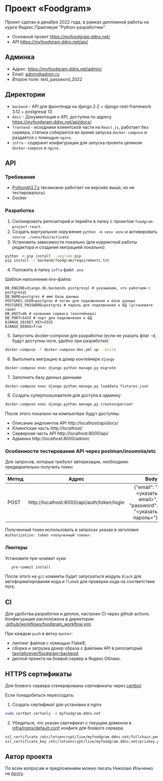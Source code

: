 # Проект «Foodgram»

Проект сделан в декабре 2022 года, в рамках дипломной работы на курсе Яндекс.Практикум "Python-разработчик". 

- Основной проект https://myfoodgram.ddns.net/
- API https://myfoodgram.ddns.net/api/

## Админка 
           
- Адрес: https://myfoodgram.ddns.net/admin/
- Email: admin@admin.ru
- Второе поле: test_password_2022

## Директории

- `backend` - API для фронтенда на django 2.2 + django-rest-framework 3.12 + postgresql 13
- `docs` - Документация к API, доступна по адресу https://myfoodgram.ddns.net/api/docs/ 
- `frontend` - исходники клиентской части на `React.js`, работает без сервера, статика собирается во время запуска `docker-compose` и раздаётся c помощью `nginx`.
- `infra` - содержит конфигурации для запуска проекта целиком `docker-compose` и `nginx`. 
                            
## API

### Требования

- Python@3.7.x (возможно работает на версиях выше, но не тестировалось)
- Docker
          
### Разработка

1. Склонировать репозиторий и перейти в папку с проектом `foodgram-project-react`.
2. Создать виртуальное окружение `python -m venv venv` и активировать `source ./venv/bin/activate`
3. Установить зависимости локально (для корректной работы редактора и создание миграцией локально) 
```bash
python -m pip install --upgrade pip
pip install -r backend/foodgram/requirements.txt
```
4. Положить в папку `infra` файл `.env`

Шаблон наполнения env-файла:

```shell
DB_ENGINE=django.db.backends.postgresql # указываем, что работаем с postgresql
DB_NAME=postgres # имя базы данных
POSTGRES_USER=postgres # логин для подключения к базе данных
POSTGRES_PASSWORD=postgres # пароль для подключения к БД (установите свой)
DB_HOST=db # название сервиса (контейнера)
DB_PORT=5432 # порт для подключения к БД
DJANGO_SECRET_KEY=5555
DJANGO_DEBUG=True
```

5. Запустить docker-compose для разработки (если не указать флаг -d, будут доступны логи, удобно при разработке)
```bash
docker-compose -f docker-compose-dev.yml up --build
```

6. Выполнить миграцию в докер контейнере `django`

```bash
docker-compose exec django python manage.py migrate
```

7. Заполнить базу данных данными

```shell
docker-compose exec django python manage.py loaddata fixtures.json
```

8. Создать суперпользователя для доступа в админку

```bash
docker-compose exec django python manage.py createsuperuser
```

После этого локально на компьютере будут доступны:

- Описание эндпоинтов API http://localhost/api/docs/
- Клиентская часть http://localhost/
- Серверная часть API http://localhost:8000/api/
- Админка http://localhost:8000/admin/

### Особенности тестирования API через postman/insomnia/etc

Для запросов, которые требуют авторизации, необходимо предварительно получить токен
                                 
| Метод         |     Адрес     |                                                         Body |
|---------------|:-------------:|-------------------------------------------------------------:|
| POST      | http://localhost:8000/api/auth/token/login | {"email": "<указать email>", "password": "<указать пароль>"} |

Полученный токен использовать в запросах указая в заголовке `Authorization: token <полученный токен>`.

### Линтеры

Установите пре-коммит хуки
```bash
   pre-commit install
```

После этого на `git` коммиты будет запускаться модуль `black` для автоформатирования кода и `flake8` для проверки кода на соответствие `PEP8`.
             

## CI

Для удобства разработки и деплоя, настроен CI через github actions. Конфигурация расположена в директории [.github/workflows/foodgram_workflow.yml](./.github/workflows/foodgram_workflow.yml).

При каждом `push` в ветку `master`:
- линтинг файлов с помощью Flake8;
- сборка и загрузка докер образа c файлами API в репозиторий [tavriaforever/foodgram-backend](https://hub.docker.com/repository/docker/tavriaforever/foodgram-backend);
- деплой проекта на боевой сервер в Яндекс.Облако.

## HTTPS сертификаты

Для боевого сервера сгенерированы сертификаты через [certbot](https://github.com/certbot/certbot).

Если понадобиться пересоздать:
                     
1. Создать сертификат для установки в nginx
```bash
sudo certbot certonly -d myfoodgram.ddns.net
```

2. Убедиться, что указан сертификат с текущим доменом в [infra/nginx/default.conf](./infra/nginx/default.conf) конфиге для боевого сервера.
```bash
ssl_certificate /etc/letsencrypt/live/myfoodgram.ddns.net/fullchain.pem;
ssl_certificate_key /etc/letsencrypt/live/myfoodgram.ddns.net/privkey.pem;
```

## Автор проекта

По всем вопросам и предложениям можно писать Николаю Ильченко на [почту](tavriaforever@yandex.ru). 

